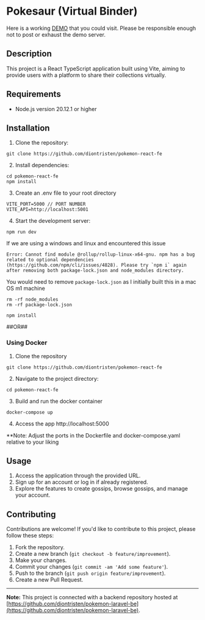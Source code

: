 # Pokesaur (Virtual Binder)

Here is a working 
[DEMO](https://pokesaur.dionaguilar.com) that you could visit. Please be responsible enough not to post or exhaust the demo server.

## Description

This project is a React TypeScript application built using Vite, aiming to provide users with a platform to share their collections virtually.


## Requirements

- Node.js version 20.12.1 or higher

## Installation

1. Clone the repository:

```
git clone https://github.com/diontristen/pokemon-react-fe
```

2. Install dependencies:

```
cd pokemon-react-fe
npm install
```
3. Create an .env file to your root directory
```
VITE_PORT=5000 // PORT NUMBER
VITE_API=http://localhost:5001
```

4. Start the development server:

```
npm run dev
```

If we are using a windows and linux and encountered this issue
```
Error: Cannot find module @rollup/rollup-linux-x64-gnu. npm has a bug related to optional dependencies (https://github.com/npm/cli/issues/4828). Please try `npm i` again after removing both package-lock.json and node_modules directory.
```
You would need to remove `package-lock.json` as I initially built this in a mac OS m1 machine
```
rm -rf node_modules
rm -rf package-lock.json

npm install
```


##OR##
### Using Docker
1. Clone the repository
```
git clone https://github.com/diontristen/pokemon-react-fe
```
2. Navigate to the project directory:
```
cd pokemon-react-fe
```
3. Build and run the docker container
```
docker-compose up
```
4. Access the app http://localhost:5000

**Note: Adjust the ports in the Dockerfile and docker-compose.yaml relative to your liking

## Usage

1. Access the application through the provided URL.
2. Sign up for an account or log in if already registered.
3. Explore the features to create gossips, browse gossips, and manage your account.

## Contributing

Contributions are welcome! If you'd like to contribute to this project, please follow these steps:

1. Fork the repository.
2. Create a new branch (`git checkout -b feature/improvement`).
3. Make your changes.
4. Commit your changes (`git commit -am 'Add some feature'`).
5. Push to the branch (`git push origin feature/improvement`).
6. Create a new Pull Request.

---

**Note:** This project is connected with a backend repository hosted at [https://github.com/diontristen/pokemon-laravel-be](https://github.com/diontristen/pokemon-laravel-be).
